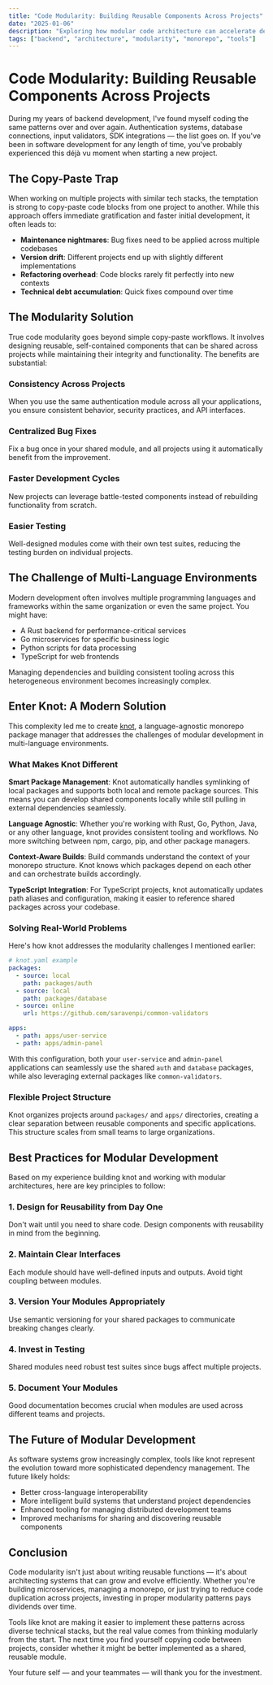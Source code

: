 ```yaml
---
title: "Code Modularity: Building Reusable Components Across Projects"
date: "2025-01-06"
description: "Exploring how modular code architecture can accelerate development and reduce complexity, featuring the knot project as a modern solution for multi-language monorepos"
tags: ["backend", "architecture", "modularity", "monorepo", "tools"]
---
```


# Code Modularity: Building Reusable Components Across Projects

During my years of backend development, I've found myself coding the same patterns over and over again. Authentication systems, database connections, input validators, SDK integrations — the list goes on. If you've been in software development for any length of time, you've probably experienced this déjà vu moment when starting a new project.

## The Copy-Paste Trap

When working on multiple projects with similar tech stacks, the temptation is strong to copy-paste code blocks from one project to another. While this approach offers immediate gratification and faster initial development, it often leads to:

- **Maintenance nightmares**: Bug fixes need to be applied across multiple codebases
- **Version drift**: Different projects end up with slightly different implementations
- **Refactoring overhead**: Code blocks rarely fit perfectly into new contexts
- **Technical debt accumulation**: Quick fixes compound over time

## The Modularity Solution

True code modularity goes beyond simple copy-paste workflows. It involves designing reusable, self-contained components that can be shared across projects while maintaining their integrity and functionality. The benefits are substantial:

### Consistency Across Projects
When you use the same authentication module across all your applications, you ensure consistent behavior, security practices, and API interfaces.

### Centralized Bug Fixes
Fix a bug once in your shared module, and all projects using it automatically benefit from the improvement.

### Faster Development Cycles
New projects can leverage battle-tested components instead of rebuilding functionality from scratch.

### Easier Testing
Well-designed modules come with their own test suites, reducing the testing burden on individual projects.

## The Challenge of Multi-Language Environments

Modern development often involves multiple programming languages and frameworks within the same organization or even the same project. You might have:
- A Rust backend for performance-critical services
- Go microservices for specific business logic
- Python scripts for data processing
- TypeScript for web frontends

Managing dependencies and building consistent tooling across this heterogeneous environment becomes increasingly complex.

## Enter Knot: A Modern Solution

This complexity led me to create [knot](https://github.com/saravenpi/knot), a language-agnostic monorepo package manager that addresses the challenges of modular development in multi-language environments.

### What Makes Knot Different

**Smart Package Management**: Knot automatically handles symlinking of local packages and supports both local and remote package sources. This means you can develop shared components locally while still pulling in external dependencies seamlessly.

**Language Agnostic**: Whether you're working with Rust, Go, Python, Java, or any other language, knot provides consistent tooling and workflows. No more switching between npm, cargo, pip, and other package managers.

**Context-Aware Builds**: Build commands understand the context of your monorepo structure. Knot knows which packages depend on each other and can orchestrate builds accordingly.

**TypeScript Integration**: For TypeScript projects, knot automatically updates path aliases and configuration, making it easier to reference shared packages across your codebase.

### Solving Real-World Problems

Here's how knot addresses the modularity challenges I mentioned earlier:

```yaml
# knot.yaml example
packages:
  - source: local
    path: packages/auth
  - source: local
    path: packages/database
  - source: online
    url: https://github.com/saravenpi/common-validators

apps:
  - path: apps/user-service
  - path: apps/admin-panel
```

With this configuration, both your `user-service` and `admin-panel` applications can seamlessly use the shared `auth` and `database` packages, while also leveraging external packages like `common-validators`.

### Flexible Project Structure

Knot organizes projects around `packages/` and `apps/` directories, creating a clear separation between reusable components and specific applications. This structure scales from small teams to large organizations.

## Best Practices for Modular Development

Based on my experience building knot and working with modular architectures, here are key principles to follow:

### 1. Design for Reusability from Day One
Don't wait until you need to share code. Design components with reusability in mind from the beginning.

### 2. Maintain Clear Interfaces
Each module should have well-defined inputs and outputs. Avoid tight coupling between modules.

### 3. Version Your Modules Appropriately
Use semantic versioning for your shared packages to communicate breaking changes clearly.

### 4. Invest in Testing
Shared modules need robust test suites since bugs affect multiple projects.

### 5. Document Your Modules
Good documentation becomes crucial when modules are used across different teams and projects.

## The Future of Modular Development

As software systems grow increasingly complex, tools like knot represent the evolution toward more sophisticated dependency management. The future likely holds:

- Better cross-language interoperability
- More intelligent build systems that understand project dependencies
- Enhanced tooling for managing distributed development teams
- Improved mechanisms for sharing and discovering reusable components

## Conclusion

Code modularity isn't just about writing reusable functions — it's about architecting systems that can grow and evolve efficiently. Whether you're building microservices, managing a monorepo, or just trying to reduce code duplication across projects, investing in proper modularity patterns pays dividends over time.

Tools like knot are making it easier to implement these patterns across diverse technical stacks, but the real value comes from thinking modularly from the start. The next time you find yourself copying code between projects, consider whether it might be better implemented as a shared, reusable module.

Your future self — and your teammates — will thank you for the investment.
